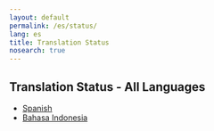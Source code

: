 ```yaml
---
layout: default
permalink: /es/status/
lang: es
title: Translation Status
nosearch: true
---
```


## Translation Status - All Languages

- [Spanish]({{site.baseurl}}/es/status/)
- [Bahasa Indonesia]({{site.basurl}}/id/status/)
